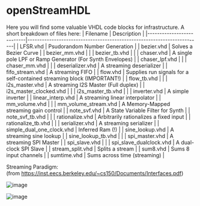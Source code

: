 # openStreamHDL

Here you will find some valuable VHDL code blocks for infrastructure. A short breakdown of files here:
| Filename                  | Description                                                            |
|---------------------------|------------------------------------------------------------------------|
| LFSR.vhd                  | Psudorandom Number Generation                                          |
| bezier.vhd                | Solves a Bezier Curve                                                  |
| bezier_mm.vhd             |                                                                        |
| bezier_tb.vhd             |                                                                        |
| chaser.vhd                | A single pole LPF or Ramp Generator (For Synth Envelopes)              |
| chaser_lpf.vhd            |                                                                        |
| chaser_mm.vhd             |                                                                        |
| deserializer.vhd          | A streaming deserializer                                               |
| fifo_stream.vhd           | A streaming FIFO                                                       |
| flow.vhd                  | Supplies run signals for a self-contained streaming block (IMPORTANT!) |
| flow_tb.vhd               |                                                                        |
| i2s_master.vhd            | A streaming I2S Master (Full duplex)                                   |
| i2s_master_clocked.vhd    |                                                                        |
| i2s_master_tb.vhd         |                                                                        |
| inverter.vhd              | A simple inverter                                                      |
| linear_interp.vhd         | A streaming linear interpolator                                        |
| mm_volume.vhd             |                                                                        |
| mm_volume_stream.vhd      | A Memory-Mapped streaming gain control                                 |
| note_svf.vhd              | A State Variable Filter for Synth                                      |
| note_svf_tb.vhd           |                                                                        |
| rationalize.vhd           | Arbitrarily rationalizes a fixed input                                 |
| rationalize_tb.vhd        |                                                                        |
| serializer.vhd            | A streaming serializer                                                 |
| simple_dual_one_clock.vhd | Inferred Ram (!)                                                       |
| sine_lookup.vhd           | A streaming sine lookup                                                |
| sine_lookup_tb.vhd        |                                                                        |
| spi_master.vhd            | A streaming SPI Master                                                 |
| spi_slave.vhd             |                                                                        |
| spi_slave_dualclock.vhd   | A dual-clock SPI Slave                                                 |
| stream_split.vhd          | Splits a stream                                                        |
| sum8.vhd                  | Sums 8 input channels                                                  |
| sumtime.vhd               | Sums across time (streaming)                                           |  
  
Streaming Paradigm:  
(from https://inst.eecs.berkeley.edu/~cs150/Documents/Interfaces.pdf)  
  
![image](https://user-images.githubusercontent.com/8158655/140623267-7ed477c5-1778-45e8-ba8b-48a25d099fc0.png)
  
  
![image](https://user-images.githubusercontent.com/8158655/140623273-62945632-e23e-47b3-8f47-b73cd321168d.png)


  
